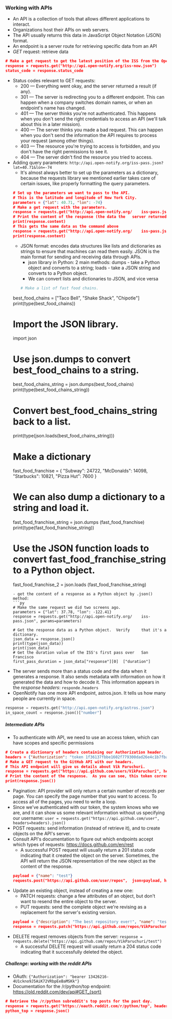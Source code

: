 ### Working with APIs
- An API is a collection of tools that allows different applications to interact.
- Organizations host their APIs on web servers.
- The API usually returns this data in JavaScript Object Notation (JSON) format. 
- An endpoint is a server route for retrieving specific data from an API
- *GET* request: retrieve data
```json
# Make a get request to get the latest position of the ISS from the OpenNotify API.
response = requests.get("http://api.open-notify.org/iss-now.json")
status_code = response.status_code
```
- Status codes relevant to GET requests:
    - 200 — Everything went okay, and the server returned a result (if any).
    - 301 — The server is redirecting you to a different endpoint. This can happen when a company switches domain names, or when an endpoint's name has changed.
    - 401 — The server thinks you're not authenticated. This happens when you don't send the right credentials to access an API (we'll talk about this in a later mission).
    - 400 — The server thinks you made a bad request. This can happen when you don't send the information the API requires to process your request (among other things).
    - 403 — The resource you're trying to access is forbidden, and you don't have the right permissions to see it.
    - 404 — The server didn't find the resource you tried to access.
- Adding query parameters: `http://api.open-notify.org/iss-pass.json?lat=40.71&lon=-74`
    - It's almost always better to set up the parameters as a dictionary, because the requests library we mentioned earlier takes care of certain issues, like properly formatting the query parameters.
    ```json
    # Set up the parameters we want to pass to the API.
    # This is the latitude and longitude of New York City.
    parameters = {"lat": 40.71, "lon": -74}
    # Make a get request with the parameters.
    response = requests.get("http://api.open-notify.org/    iss-pass.json", params=parameters)
    # Print the content of the response (the data the   server returned)
    print(response.content)
    # This gets the same data as the command above
    response = requests.get("http://api.open-notify.org/    iss-pass.json?lat=40.71&lon=-74")
    print(response.content)
    ```
    - JSON format: encodes data structures like lists and dictionaries as strings to ensure that machines can read them easily. JSON is the main format for sending and receiving data through APIs.
        - json library in Python: 2 main methods: dumps - take a Python object and converts to a string; loads - take a JSON string and converts to a Python object.
        - We can convert lists and dictionaries to JSON, and vice versa
        ```py
        # Make a list of fast food chains.
    best_food_chains = ["Taco Bell", "Shake Shack",     "Chipotle"]
    print(type(best_food_chains))
    # Import the JSON library.
    import json
    # Use json.dumps to convert best_food_chains to a   string.
    best_food_chains_string = json.dumps(best_food_chains)
    print(type(best_food_chains_string))
    # Convert best_food_chains_string back to a list.
    print(type(json.loads(best_food_chains_string)))
    # Make a dictionary
    fast_food_franchise = {
        "Subway": 24722,
        "McDonalds": 14098,
        "Starbucks": 10821,
        "Pizza Hut": 7600
    }
    # We can also dump a dictionary to a string and load    it.
    fast_food_franchise_string = json.dumps (fast_food_franchise)
    print(type(fast_food_franchise_string))
    # Use the JSON function loads to convert    fast_food_franchise_string to a Python object.
    fast_food_franchise_2 = json.loads  (fast_food_franchise_string)
    ```
    - get the content of a response as a Python object by .json() method:
    ```py
    # Make the same request we did two screens ago.
    parameters = {"lat": 37.78, "lon": -122.41}
    response = requests.get("http://api.open-notify.org/    iss-pass.json", params=parameters)

    # Get the response data as a Python object.  Verify     that it's a dictionary.
    json_data = response.json()
    print(type(json_data))
    print(json_data)
    # Get the duration value of the ISS's first pass over   San Francisco 
    first_pass_duration = json_data["response"][0]  ["duration"]

- The server sends more than a status code and the data when it generates a response. It also sends metadata with information on how it generated the data and how to decode it. This information appears in the *response headers*: `responde.headers`
- OpenNotify has one more API endpoint, astros.json. It tells us how many people are currently in space.
```py
response = requests.get("http://api.open-notify.org/astros.json")
in_space_count = response.json()["number"]
```

##### Intermediate APIs
- To authenticate with API, we need to use an access token, which can have scopes and specific permissions
```json
# Create a dictionary of headers containing our Authorization header.
headers = {"Authorization": "token 1f36137fbbe1602f779300dad26e4c1b7fbab631"}
# Make a GET request to the GitHub API with our headers.
# This API endpoint will give us details about Vik Paruchuri.
response = requests.get("https://api.github.com/users/VikParuchuri", headers=headers)
# Print the content of the response.  As you can see, this token corresponds to the account of Vik Paruchuri.
print(response.json())
```
- Pagination: API provider will only return a certain number of records per page. You can specify the page number that you want to access. To access all of the pages, you need to write a loop.
- Since we've authenticated with our token, the system knows who we are, and it can show us some relevant information without us specifying our username: `user = requests.get("https://api.github.com/user", headers=headers).json()`
- POST requests: send information (instead of retrieve it), and to create objects on the API's server.
- Consult API's documentation to figure out which endpoints accept which types of requests: https://docs.github.com/en/rest
    - A successful POST request will usually return a 201 status code indicating that it created the object on the server. Sometimes, the API will return the JSON representation of the new object as the content of the response.
    ```json
    payload = {"name": "test"}
    requests.post("https://api.github.com/user/repos",  json=payload, headers = headers)
    ```
- Update an existing object, instead of creating a new one: 
    - PATCH requests: change a few attributes of an object, but don't want to resend the entire object to the server. 
    - PUT requests: send the complete object we're revising as a replacement for the server's existing version.
    ```json
    payload = {"description": "The best repository ever!", "name": "test"}
    response = requests.patch("https://api.github.com/repos/VikParuchuri/test", json=payload)
    ```
- DELETE request removes objects from the server: `response = requests.delete("https://api.github.com/repos/VikParuchuri/test")`
    - A successful DELETE request will usually return a 204 status code indicating that it successfully deleted the object.

##### Challenge: working with the reddit APIs
- OAuth: `{"Authorization": "bearer 13426216-4U1ckno9J5AiK72VRbpEeBaMSKk"}`
- Documentation for the /r/python/top endpoint: https://old.reddit.com/dev/api#GET_{sort}
```json
# Retrieve the /r/python subreddit's top posts for the past day.
response = requests.get("https://oauth.reddit.com/r/python/top", headers = {"Authorization": "bearer 13426216-4U1ckno9J5AiK72VRbpEeBaMSKk", "User-Agent": "Dataquest/1.0"}, params={"t":"day"})
python_top = response.json()
```
   
